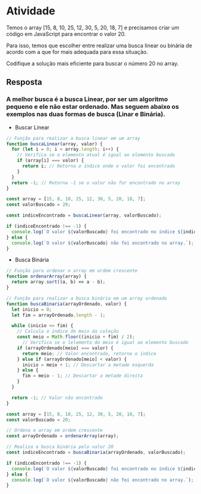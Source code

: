 # Atividade

Temos o array [15, 8, 10, 25, 12, 30, 5, 20, 18, 7] e precisamos criar um código em JavaScript para encontrar o valor 20.

Para isso, temos que escolher entre realizar uma busca linear ou binária de acordo com a que for mais adequada para essa situação.

Codifique a solução mais eficiente para buscar o número 20 no array.

## Resposta

### A melhor busca é a busca Linear, por ser um algoritmo pequeno e ele não estar ordenado. Mas seguem abaixo os exemplos nas duas formas de busca (Linar e Binária).

- Buscar Linear

```javascript
// Função para realizar a busca linear em um array
function buscaLinear(array, valor) {
  for (let i = 0; i < array.length; i++) {
    // Verifica se o elemento atual é igual ao elemento buscado
    if (array[i] === valor) {
      return i; // Retorna o índice onde o valor foi encontrado
    }
  }
  return -1; // Retorna -1 se o valor não for encontrado no array
}

const array = [15, 8, 10, 25, 12, 30, 5, 20, 18, 7];
const valorBuscado = 20;

const indiceEncontrado = buscaLinear(array, valorBuscado);

if (indiceEncontrado !== -1) {
  console.log(`O valor ${valorBuscado} foi encontrado no índice ${indiceEncontrado}.`);
} else {
  console.log(`O valor ${valorBuscado} não foi encontrado no array.`);
}

```

- Busca Binária

```javascript
// Função para ordenar o array em ordem crescente
function ordenarArray(array) {
  return array.sort((a, b) => a - b);
}

// Função para realizar a busca binária em um array ordenado
function buscaBinaria(arrayOrdenado, valor) {
  let inicio = 0;
  let fim = arrayOrdenado.length - 1;

  while (inicio <= fim) {
    // Calcula o indice do meio da coleção
    const meio = Math.floor((inicio + fim) / 2);
      // Verifica se o lelemento do meio é igual ao elemento buscado
    if (arrayOrdenado[meio] === valor) {
      return meio; // Valor encontrado, retorna o índice
    } else if (arrayOrdenado[meio] < valor) {
      inicio = meio + 1; // Descartar a metade esquerda
    } else {
      fim = meio - 1; // Descartar a metade direita
    }
  }

  return -1; // Valor não encontrado
}

const array = [15, 8, 10, 25, 12, 30, 5, 20, 18, 7];
const valorBuscado = 20;

// Ordena o array em ordem crescente
const arrayOrdenado = ordenarArray(array);

// Realiza a busca binária pelo valor 20
const indiceEncontrado = buscaBinaria(arrayOrdenado, valorBuscado);

if (indiceEncontrado !== -1) {
  console.log(`O valor ${valorBuscado} foi encontrado no índice ${indiceEncontrado}.`);
} else {
  console.log(`O valor ${valorBuscado} não foi encontrado no array.`);
}
```
